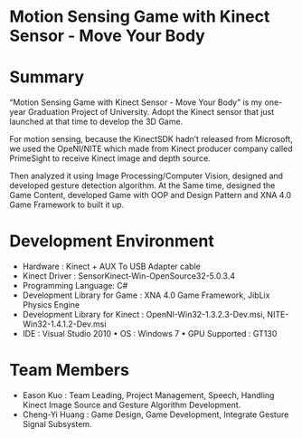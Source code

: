 # Motion Sensing Game with Kinect Sensor - Move Your Body

# Summary
“Motion Sensing Game with Kinect Sensor - Move Your Body” is my one-year Graduation Project of University. Adopt the Kinect sensor that just launched at that time to develop the 3D Game.

For motion sensing, because the KinectSDK hadn’t released from Microsoft, we used the OpeNI/NITE which made from Kinect producer company called PrimeSight to receive Kinect image and depth source.

Then analyzed it using Image Processing/Computer Vision, designed and developed gesture detection algorithm. At the Same time, designed the Game Content, developed Game with OOP and Design Pattern and XNA 4.0 Game Framework to built it up.

# Development Environment
- Hardware : Kinect + AUX To USB Adapter cable
- Kinect Driver : SensorKinect-Win-OpenSource32-5.0.3.4
- Programming Language: C#
- Development Library for Game : XNA 4.0 Game Framework, JibLix Physics Engine
- Development Library for Kinect : OpenNI-Win32-1.3.2.3-Dev.msi, NITE-Win32-1.4.1.2-Dev.msi
- IDE : Visual Studio 2010 • OS : Windows 7 • GPU Supported : GT130 

# Team Members
- Eason Kuo : Team Leading, Project Management, Speech, Handling Kinect Image Source and Gesture Algorithm Development.
- Cheng-Yi Huang : Game Design, Game Development, Integrate Gesture Signal Subsystem. 
